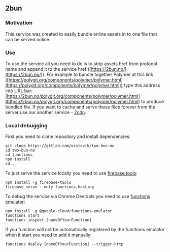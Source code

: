 ## 2bun

### Motivation
This service was created to easily bundle online assets in to one file that can be served online.

### Use
To use the service all you need to do is to strip assets href from protocol name and append it to the service href ([https://2bun.no/](https://2bun.no/)).
For example to bundle together Polymer at this link ([https://polygit.org/components/polymer/polymer.html](https://polygit.org/components/polymer/polymer.html)) type this address into URL bar: [https://2bun.no/polygit.org/components/polymer/polymer.html](https://2bun.no/polygit.org/components/polymer/polymer.html) to produce bundled file. If you want to cache and serve those files forever from the server use our another service - [2cdn](https://gitlab.com/orstavik/two-cdn-no).

### Local debugging
First you need to clone repository and install dependencies:
```
git clone https://gitlab.com/orstavik/two-bun-no
cd two-bun-no
cd functions
npm install
cd..
```
To just serve the service locally you need to use [firebase tools](https://www.npmjs.com/package/firebase-tools):
```
npm install -g firebase-tools
firebase serve --only functions,hosting
```
To debug the service via Chrome Devtools you need to use [functions emulator](https://www.npmjs.com/package/@google-cloud/functions-emulator):
```
npm install -g @google-cloud/functions-emulator
functions start
functions inspect [nameOfYourFunction]
```
If you function will not be automatically registered by the functions emulator when it start you need to add it manually:
```
functions deploy [nameOfYourFunction] --trigger-http
```
